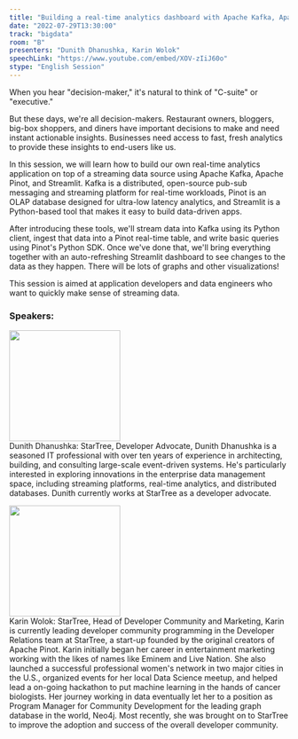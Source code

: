 ```yaml
---
title: "Building a real-time analytics dashboard with Apache Kafka, Apache Pinot, and Streamlit"
date: "2022-07-29T13:30:00"
track: "bigdata"
room: "B"
presenters: "Dunith Dhanushka, Karin Wolok"
speechLink: "https://www.youtube.com/embed/XOV-zIiJ60o"
stype: "English Session"
---
```

When you hear "decision-maker," it's natural to think of "C-suite" or "executive." 

But these days, we're all decision-makers. Restaurant owners, bloggers, big-box shoppers, and diners have important decisions to make and need instant actionable insights. Businesses need access to fast, fresh analytics to provide these insights to end-users like us. 

In this session, we will learn how to build our own real-time analytics application on top of a streaming data source using Apache Kafka, Apache Pinot, and Streamlit. Kafka is a distributed, open-source pub-sub messaging and streaming platform for real-time workloads, Pinot is an OLAP database designed for ultra-low latency analytics, and Streamlit is a Python-based tool that makes it easy to build data-driven apps.

After introducing these tools, we'll stream data into Kafka using its Python client, ingest that data into a Pinot real-time table, and write basic queries using Pinot's Python SDK. Once we've done that, we'll bring everything together with an auto-refreshing Streamlit dashboard to see changes to the data as they happen. There will be lots of graphs and other visualizations!

This session is aimed at application developers and data engineers who want to quickly make sense of streaming data.
 ### Speakers: 
 <img src="images/speaker/1092.png" width="200" /><br>Dunith Dhanushka: StarTree, Developer Advocate, Dunith Dhanushka is a seasoned IT professional with over ten years of experience in architecting, building, and consulting large-scale event-driven systems. He's particularly interested in exploring innovations in the enterprise data management space, including streaming platforms, real-time analytics, and distributed databases. Dunith currently works at StarTree as a developer advocate.

 <img src="images/speaker/1092_2.png" width="200" /><br>Karin Wolok: StarTree, Head of Developer Community and Marketing, Karin is currently leading developer community programming in the Developer Relations team at StarTree, a start-up founded by the original creators of Apache Pinot. Karin initially began her career in entertainment marketing working with the likes of names like Eminem and Live Nation.  She also launched a successful professional women's network in two major cities in the U.S., organized events for her local Data Science meetup, and helped lead a on-going hackathon to put machine learning in the hands of cancer biologists. Her journey working in data eventually let her to a position as Program Manager for Community Development for the leading graph database in the world, Neo4j. Most recently, she was brought on to StarTree to improve the adoption and success of the overall developer community.

 